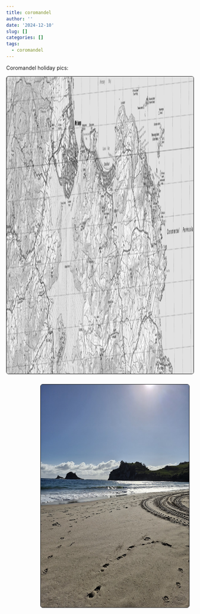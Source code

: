 ```yaml
---
title: coromandel
author: ''
date: '2024-12-10'
slug: []
categories: []
tags:
  - coromandel
---
```





<link rel="stylesheet" href="styles.css" />


<body>



<p>

Coromandel holiday pics:

<center>

<div style="text-align: center;"><img style="border-radius: 6px;border: 1.0px solid black;" src="images/CoromandelTOPO3.png" width="1500" height="800"/></div>

</center>


</p>


<center>
<img style="float: right; margin: 10px 10px 15px 15px;border-radius: 6px;border: 1.0px solid black;" src="images/hahei beach.jpg" width="400" height="600"/>
</center>

</body>
</head>
</html>


